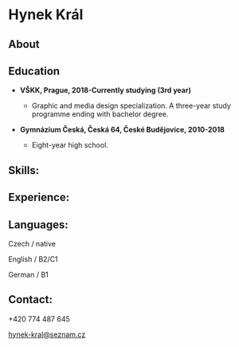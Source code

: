 
# Hynek Král

## About 


## Education  

* **VŠKK, Prague, 2018-Currently studying (3rd year)** 

   * Graphic and media design specialization. 
A three-year study programme ending with bachelor degree. 

* **Gymnázium Česká, Česká 64, České Budějovice, 2010-2018** 
  
   * Eight-year high school. 
  
  
## Skills: 



## Experience:

## Languages:

Czech / native

English / B2/C1

German / B1

## Contact:

+420 774 487 645

hynek-kral@seznam.cz


